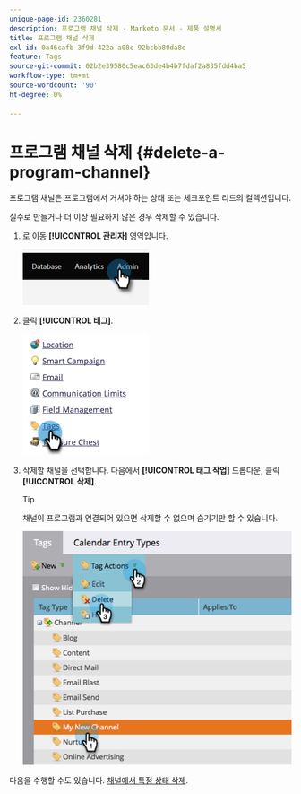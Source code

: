 ```yaml
---
unique-page-id: 2360281
description: 프로그램 채널 삭제 - Marketo 문서 - 제품 설명서
title: 프로그램 채널 삭제
exl-id: 0a46cafb-3f9d-422a-a08c-92bcbb80da8e
feature: Tags
source-git-commit: 02b2e39580c5eac63de4b4b7fdaf2a835fdd4ba5
workflow-type: tm+mt
source-wordcount: '90'
ht-degree: 0%

---
```


# 프로그램 채널 삭제 {#delete-a-program-channel}

프로그램 채널은 프로그램에서 거쳐야 하는 상태 또는 체크포인트 리드의 컬렉션입니다.

실수로 만들거나 더 이상 필요하지 않은 경우 삭제할 수 있습니다.

1. 로 이동 **[!UICONTROL 관리자]** 영역입니다.

   ![](assets/delete-a-program-channel-1.png)

1. 클릭 **[!UICONTROL 태그]**.

   ![](assets/delete-a-program-channel-2.png)

1. 삭제할 채널을 선택합니다. 다음에서 **[!UICONTROL 태그 작업]** 드롭다운, 클릭 **[!UICONTROL 삭제]**.

   >[!TIP]
   >
   >채널이 프로그램과 연결되어 있으면 삭제할 수 없으며 숨기기만 할 수 있습니다.

   ![](assets/delete-a-program-channel-3.png)

다음을 수행할 수도 있습니다. [채널에서 특정 상태 삭제](/help/marketo/product-docs/administration/tags/delete-a-program-status-from-a-program-channel.md).
